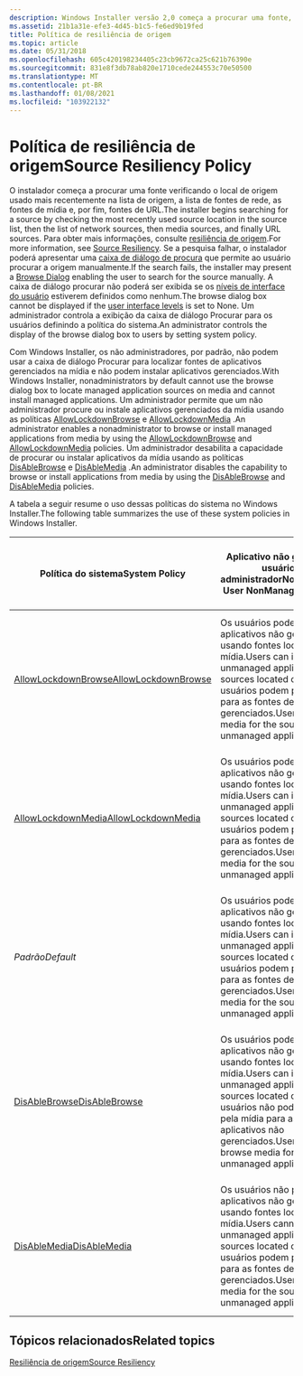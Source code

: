 ```yaml
---
description: Windows Installer versão 2,0 começa a procurar uma fonte, verificando o local de origem usado mais recentemente na lista de origem, a lista de fontes de rede, as fontes de mídia e, por fim, fontes de URL.
ms.assetid: 21b1a31e-efe3-4d45-b1c5-fe6ed9b19fed
title: Política de resiliência de origem
ms.topic: article
ms.date: 05/31/2018
ms.openlocfilehash: 605c420198234405c23cb9672ca25c621b76390e
ms.sourcegitcommit: 831e8f3db78ab820e1710cede244553c70e50500
ms.translationtype: MT
ms.contentlocale: pt-BR
ms.lasthandoff: 01/08/2021
ms.locfileid: "103922132"
---
```

# <a name="source-resiliency-policy"></a><span data-ttu-id="04a39-103">Política de resiliência de origem</span><span class="sxs-lookup"><span data-stu-id="04a39-103">Source Resiliency Policy</span></span>

<span data-ttu-id="04a39-104">O instalador começa a procurar uma fonte verificando o local de origem usado mais recentemente na lista de origem, a lista de fontes de rede, as fontes de mídia e, por fim, fontes de URL.</span><span class="sxs-lookup"><span data-stu-id="04a39-104">The installer begins searching for a source by checking the most recently used source location in the source list, then the list of network sources, then media sources, and finally URL sources.</span></span> <span data-ttu-id="04a39-105">Para obter mais informações, consulte [resiliência de origem](source-resiliency.md).</span><span class="sxs-lookup"><span data-stu-id="04a39-105">For more information, see [Source Resiliency](source-resiliency.md).</span></span> <span data-ttu-id="04a39-106">Se a pesquisa falhar, o instalador poderá apresentar uma [caixa de diálogo de procura](browse-dialog.md) que permite ao usuário procurar a origem manualmente.</span><span class="sxs-lookup"><span data-stu-id="04a39-106">If the search fails, the installer may present a [Browse Dialog](browse-dialog.md) enabling the user to search for the source manually.</span></span> <span data-ttu-id="04a39-107">A caixa de diálogo procurar não poderá ser exibida se os [níveis de interface do usuário](user-interface-levels.md) estiverem definidos como nenhum.</span><span class="sxs-lookup"><span data-stu-id="04a39-107">The browse dialog box cannot be displayed if the [user interface levels](user-interface-levels.md) is set to None.</span></span> <span data-ttu-id="04a39-108">Um administrador controla a exibição da caixa de diálogo Procurar para os usuários definindo a política do sistema.</span><span class="sxs-lookup"><span data-stu-id="04a39-108">An administrator controls the display of the browse dialog box to users by setting system policy.</span></span>

<span data-ttu-id="04a39-109">Com Windows Installer, os não administradores, por padrão, não podem usar a caixa de diálogo Procurar para localizar fontes de aplicativos gerenciados na mídia e não podem instalar aplicativos gerenciados.</span><span class="sxs-lookup"><span data-stu-id="04a39-109">With Windows Installer, nonadministrators by default cannot use the browse dialog box to locate managed application sources on media and cannot install managed applications.</span></span> <span data-ttu-id="04a39-110">Um administrador permite que um não administrador procure ou instale aplicativos gerenciados da mídia usando as políticas [AllowLockdownBrowse](allowlockdownbrowse.md) e [AllowLockdownMedia](allowlockdownmedia.md) .</span><span class="sxs-lookup"><span data-stu-id="04a39-110">An administrator enables a nonadministrator to browse or install managed applications from media by using the [AllowLockdownBrowse](allowlockdownbrowse.md) and [AllowLockdownMedia](allowlockdownmedia.md) policies.</span></span> <span data-ttu-id="04a39-111">Um administrador desabilita a capacidade de procurar ou instalar aplicativos da mídia usando as políticas [DisAbleBrowse](disablebrowse.md) e [DisAbleMedia](disablemedia.md) .</span><span class="sxs-lookup"><span data-stu-id="04a39-111">An administrator disables the capability to browse or install applications from media by using the [DisAbleBrowse](disablebrowse.md) and [DisAbleMedia](disablemedia.md) policies.</span></span>

<span data-ttu-id="04a39-112">A tabela a seguir resume o uso dessas políticas do sistema no Windows Installer.</span><span class="sxs-lookup"><span data-stu-id="04a39-112">The following table summarizes the use of these system policies in Windows Installer.</span></span>



| <span data-ttu-id="04a39-113">Política do sistema</span><span class="sxs-lookup"><span data-stu-id="04a39-113">System Policy</span></span>                                  | <span data-ttu-id="04a39-114">Aplicativo não gerenciado de usuário não-administrador</span><span class="sxs-lookup"><span data-stu-id="04a39-114">NonAdministrator User NonManaged Application</span></span>                                                                                                             | <span data-ttu-id="04a39-115">Aplicativo gerenciado por usuário não administrador</span><span class="sxs-lookup"><span data-stu-id="04a39-115">NonAdministrator User Managed Application</span></span>                                                                                                                 | <span data-ttu-id="04a39-116">Aplicativo gerenciado pelo administrador aplicativos não gerenciados</span><span class="sxs-lookup"><span data-stu-id="04a39-116">Administrator Managed Application NonManaged Application</span></span>                                                                                               |
|------------------------------------------------|----------------------------------------------------------------------------------------------------------------------------------------------------------|-----------------------------------------------------------------------------------------------------------------------------------------------------------|--------------------------------------------------------------------------------------------------------------------------------------------------------|
| [<span data-ttu-id="04a39-117">AllowLockdownBrowse</span><span class="sxs-lookup"><span data-stu-id="04a39-117">AllowLockdownBrowse</span></span>](allowlockdownbrowse.md) | <span data-ttu-id="04a39-118">Os usuários podem instalar aplicativos não gerenciados usando fontes localizadas na mídia.</span><span class="sxs-lookup"><span data-stu-id="04a39-118">Users can install unmanaged applications using sources located on media.</span></span> <span data-ttu-id="04a39-119">Os usuários podem procurar mídia para as fontes de aplicativos não gerenciados.</span><span class="sxs-lookup"><span data-stu-id="04a39-119">Users can browse media for the sources of unmanaged applications.</span></span><br/>    | <span data-ttu-id="04a39-120">Os usuários não podem instalar aplicativos gerenciados usando fontes localizadas na mídia.</span><span class="sxs-lookup"><span data-stu-id="04a39-120">Users cannot install managed applications using sources located on media.</span></span> <span data-ttu-id="04a39-121">Os usuários podem procurar mídia para as fontes de aplicativos gerenciados.</span><span class="sxs-lookup"><span data-stu-id="04a39-121">Users can browse media for the sources of managed applications.</span></span><br/>      | <span data-ttu-id="04a39-122">Os administradores podem instalar aplicativos usando fontes localizadas na mídia.</span><span class="sxs-lookup"><span data-stu-id="04a39-122">Administrators can install applications using sources located on media.</span></span> <span data-ttu-id="04a39-123">Os administradores podem procurar mídia para as fontes de aplicativos.</span><span class="sxs-lookup"><span data-stu-id="04a39-123">Administrators can browse media for the sources of applications.</span></span><br/>    |
| [<span data-ttu-id="04a39-124">AllowLockdownMedia</span><span class="sxs-lookup"><span data-stu-id="04a39-124">AllowLockdownMedia</span></span>](allowlockdownmedia.md)   | <span data-ttu-id="04a39-125">Os usuários podem instalar aplicativos não gerenciados usando fontes localizadas na mídia.</span><span class="sxs-lookup"><span data-stu-id="04a39-125">Users can install unmanaged applications using sources located on media.</span></span> <span data-ttu-id="04a39-126">Os usuários podem procurar mídia para as fontes de aplicativos não gerenciados.</span><span class="sxs-lookup"><span data-stu-id="04a39-126">Users can browse media for the sources of unmanaged applications.</span></span><br/>    | <span data-ttu-id="04a39-127">Os usuários podem instalar aplicativos gerenciados usando fontes localizadas na mídia.</span><span class="sxs-lookup"><span data-stu-id="04a39-127">Users can install managed applications using sources located on media.</span></span> <span data-ttu-id="04a39-128">Os usuários não podem procurar mídia para as fontes de aplicativos gerenciados.</span><span class="sxs-lookup"><span data-stu-id="04a39-128">Users cannot browse media for the sources of managed applications.</span></span><br/>      | <span data-ttu-id="04a39-129">Os administradores podem instalar aplicativos usando fontes localizadas na mídia.</span><span class="sxs-lookup"><span data-stu-id="04a39-129">Administrators can install applications using sources located on media.</span></span> <span data-ttu-id="04a39-130">Os administradores podem procurar mídia para as fontes de aplicativos.</span><span class="sxs-lookup"><span data-stu-id="04a39-130">Administrators can browse media for the sources of applications.</span></span><br/>    |
| <span data-ttu-id="04a39-131">*Padrão*</span><span class="sxs-lookup"><span data-stu-id="04a39-131">*Default*</span></span>                                      | <span data-ttu-id="04a39-132">Os usuários podem instalar aplicativos não gerenciados usando fontes localizadas na mídia.</span><span class="sxs-lookup"><span data-stu-id="04a39-132">Users can install unmanaged applications using sources located on media.</span></span> <span data-ttu-id="04a39-133">Os usuários podem procurar mídia para as fontes de aplicativos não gerenciados.</span><span class="sxs-lookup"><span data-stu-id="04a39-133">Users can browse media for the sources of unmanaged applications.</span></span><br/>    | <span data-ttu-id="04a39-134">Os usuários não podem instalar aplicativos gerenciados usando fontes localizadas na mídia.</span><span class="sxs-lookup"><span data-stu-id="04a39-134">Users cannot install managed applications using sources located on media.</span></span> <span data-ttu-id="04a39-135">Os usuários não podem procurar mídia para as fontes de aplicativos gerenciados.</span><span class="sxs-lookup"><span data-stu-id="04a39-135">Users cannot browse media for the sources of managed applications.</span></span><br/>   | <span data-ttu-id="04a39-136">Os administradores podem instalar aplicativos usando fontes localizadas na mídia.</span><span class="sxs-lookup"><span data-stu-id="04a39-136">Administrators can install applications using sources located on media.</span></span> <span data-ttu-id="04a39-137">Os administradores podem procurar mídia para as fontes de aplicativos.</span><span class="sxs-lookup"><span data-stu-id="04a39-137">Administrators can browse media for the sources of applications.</span></span><br/>    |
| [<span data-ttu-id="04a39-138">DisAbleBrowse</span><span class="sxs-lookup"><span data-stu-id="04a39-138">DisAbleBrowse</span></span>](disablebrowse.md)             | <span data-ttu-id="04a39-139">Os usuários podem instalar aplicativos não gerenciados usando fontes localizadas na mídia.</span><span class="sxs-lookup"><span data-stu-id="04a39-139">Users can install unmanaged applications using sources located on media.</span></span> <span data-ttu-id="04a39-140">Os usuários não podem navegar pela mídia para as fontes de aplicativos não gerenciados.</span><span class="sxs-lookup"><span data-stu-id="04a39-140">Users cannot browse media for the sources of unmanaged applications.</span></span><br/> | <span data-ttu-id="04a39-141">Os usuários não podem instalar aplicativos gerenciados usando fontes localizadas na mídia.</span><span class="sxs-lookup"><span data-stu-id="04a39-141">Users cannot install managed applications using sources located on media.</span></span> <span data-ttu-id="04a39-142">Os usuários não podem procurar mídia para as fontes de aplicativos gerenciados.</span><span class="sxs-lookup"><span data-stu-id="04a39-142">Users cannot browse media for the sources of managed applications.</span></span> <span data-ttu-id="04a39-143">.</span><span class="sxs-lookup"><span data-stu-id="04a39-143">.</span></span><br/> | <span data-ttu-id="04a39-144">Os administradores podem instalar aplicativos usando fontes localizadas na mídia.</span><span class="sxs-lookup"><span data-stu-id="04a39-144">Administrators can install applications using sources located on media.</span></span> <span data-ttu-id="04a39-145">Os administradores não podem navegar pela mídia para as fontes de aplicativos.</span><span class="sxs-lookup"><span data-stu-id="04a39-145">Administrators cannot browse media for the sources of applications.</span></span><br/> |
| [<span data-ttu-id="04a39-146">DisAbleMedia</span><span class="sxs-lookup"><span data-stu-id="04a39-146">DisAbleMedia</span></span>](disablemedia.md)               | <span data-ttu-id="04a39-147">Os usuários não podem instalar aplicativos não gerenciados usando fontes localizadas na mídia.</span><span class="sxs-lookup"><span data-stu-id="04a39-147">Users cannot install unmanaged applications using sources located on media.</span></span> <span data-ttu-id="04a39-148">Os usuários podem procurar mídia para as fontes de aplicativos não gerenciados.</span><span class="sxs-lookup"><span data-stu-id="04a39-148">Users can browse media for the sources of unmanaged applications.</span></span><br/> | <span data-ttu-id="04a39-149">Os usuários não podem instalar aplicativos gerenciados usando fontes localizadas na mídia.</span><span class="sxs-lookup"><span data-stu-id="04a39-149">Users cannot install managed applications using sources located on media.</span></span> <span data-ttu-id="04a39-150">Os usuários não podem procurar mídia para as fontes de aplicativos gerenciados.</span><span class="sxs-lookup"><span data-stu-id="04a39-150">Users cannot browse media for the sources of managed applications.</span></span><br/>   | <span data-ttu-id="04a39-151">Os administradores não podem instalar aplicativos usando fontes localizadas na mídia.</span><span class="sxs-lookup"><span data-stu-id="04a39-151">Administrators cannot install applications using sources located on media.</span></span> <span data-ttu-id="04a39-152">Os administradores podem procurar mídia para as fontes de aplicativos.</span><span class="sxs-lookup"><span data-stu-id="04a39-152">Administrators can browse media for the sources of applications.</span></span><br/> |



 

## <a name="related-topics"></a><span data-ttu-id="04a39-153">Tópicos relacionados</span><span class="sxs-lookup"><span data-stu-id="04a39-153">Related topics</span></span>

<dl> <dt>

[<span data-ttu-id="04a39-154">Resiliência de origem</span><span class="sxs-lookup"><span data-stu-id="04a39-154">Source Resiliency</span></span>](source-resiliency.md)
</dt> </dl>

 

 





